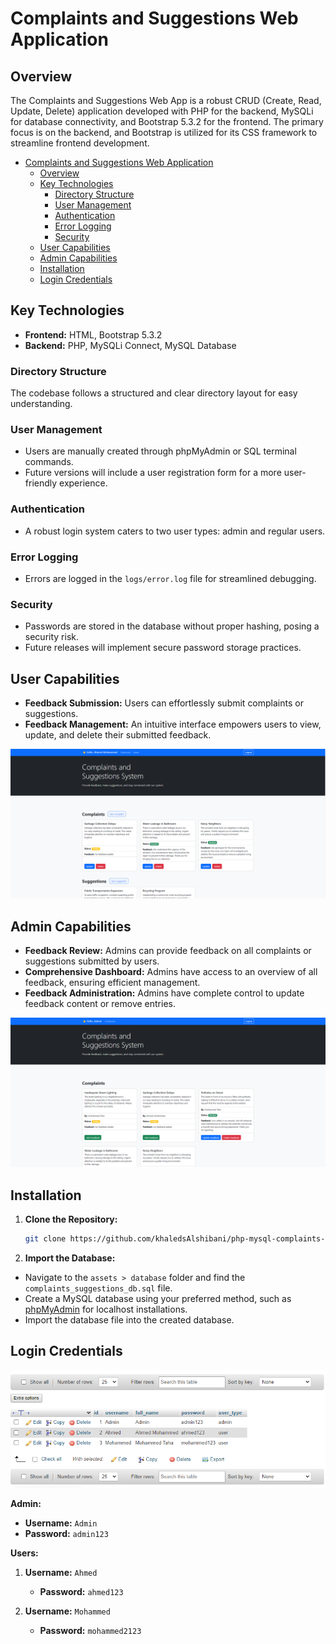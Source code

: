 # Complaints and Suggestions Web Application

## Overview
The Complaints and Suggestions Web App is a robust CRUD (Create, Read, Update, Delete) application developed with PHP for the backend, MySQLi for database connectivity, and Bootstrap 5.3.2 for the frontend. The primary focus is on the backend, and Bootstrap is utilized for its CSS framework to streamline frontend development.

- [Complaints and Suggestions Web Application](#complaints-and-suggestions-web-application)
  - [Overview](#overview)
  - [Key Technologies](#key-technologies)
    - [Directory Structure](#directory-structure)
    - [User Management](#user-management)
    - [Authentication](#authentication)
    - [Error Logging](#error-logging)
    - [Security](#security)
  - [User Capabilities](#user-capabilities)
  - [Admin Capabilities](#admin-capabilities)
  - [Installation](#installation)
  - [Login Credentials](#login-credentials)

## Key Technologies

- **Frontend:** HTML, Bootstrap 5.3.2
- **Backend:** PHP, MySQLi Connect, MySQL Database

### Directory Structure

The codebase follows a structured and clear directory layout for easy understanding.

### User Management

- Users are manually created through phpMyAdmin or SQL terminal commands.
- Future versions will include a user registration form for a more user-friendly experience.

### Authentication

- A robust login system caters to two user types: admin and regular users.

### Error Logging

- Errors are logged in the `logs/error.log` file for streamlined debugging.

### Security

- Passwords are stored in the database without proper hashing, posing a security risk.
- Future releases will implement secure password storage practices.

## User Capabilities

- **Feedback Submission:** Users can effortlessly submit complaints or suggestions.
- **Feedback Management:** An intuitive interface empowers users to view, update, and delete their submitted feedback.

![User Dashboard](./assets/screenshots/user-dashboard.png)

## Admin Capabilities

- **Feedback Review:** Admins can provide feedback on all complaints or suggestions submitted by users.
- **Comprehensive Dashboard:** Admins have access to an overview of all feedback, ensuring efficient management.
- **Feedback Administration:** Admins have complete control to update feedback content or remove entries.

![Admin Dashboard](./assets/screenshots/admin-dashboard.png)

## Installation

1. **Clone the Repository:**
   ```bash
   git clone https://github.com/khaledsAlshibani/php-mysql-complaints-app.git
   ```

2. **Import the Database:**
  - Navigate to the `assets > database` folder and find the `complaints_suggestions_db.sql` file.
  - Create a MySQL database using your preferred method, such as [phpMyAdmin](http://localhost/phpmyadmin/index.php) for localhost installations.
  - Import the database file into the created database.

## Login Credentials

![Users Table](./assets/screenshots/users-table.png)

**Admin:**
- **Username:** `Admin`
- **Password:** `admin123`

**Users:**
1. **Username:** `Ahmed`
   - **Password:** `ahmed123`

2. **Username:** `Mohammed`
   - **Password:** `mohammed2123`